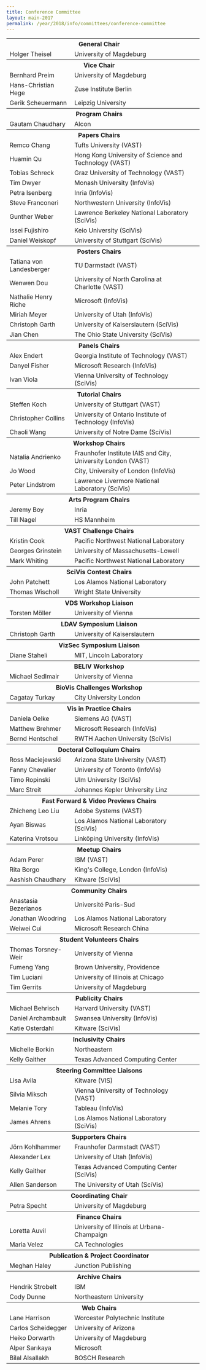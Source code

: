 ```yaml
---
title: Conference Committee
layout: main-2017
permalink: /year/2018/info/committees/conference-committee
---
```


<table border='0' class='committee_list'>
  <tbody>
    <tr class='committee_section'>
      <th colspan='2'>General Chair</th>
      <th>&nbsp;</th>
    </tr>
    <tr>
      <td>Holger Theisel</td>
      <td>University of Magdeburg</td>
    </tr>
    <tr class='committee_section'>
      <th colspan='2'>Vice Chair</th>
      <th>&nbsp;</th>
    </tr>
    <tr>
      <td>Bernhard Preim</td>
      <td>University of Magdeburg</td>
    </tr>
    <tr>
      <td>Hans-Christian Hege</td>
      <td>Zuse Institute Berlin</td>
    </tr>
    <tr>
      <td>Gerik Scheuermann</td>
      <td>Leipzig University</td>
    </tr>
    <tr class='committee_section'>
      <th colspan='2'>Program Chairs</th>
      <th>&nbsp;</th>
    </tr>
    <tr>
      <td>Gautam Chaudhary</td>
      <td>Alcon</td>
    </tr>
    <tr class='committee_section'>
      <th colspan='2'>Papers Chairs</th>
      <th>&nbsp;</th>
    </tr>
    <tr>
      <td>Remco Chang</td>
      <td>Tufts University (VAST)</td>
    </tr>
    <tr>
      <td>Huamin Qu</td>
      <td>Hong Kong University of Science and Technology (VAST)</td>
    </tr>
    <tr>
      <td>Tobias Schreck</td>
      <td>Graz University of Technology (VAST)</td>
    </tr>
    <tr>
      <td>Tim Dwyer</td>
      <td>Monash University (InfoVis)</td>
    </tr>
    <tr>
      <td>Petra Isenberg</td>
      <td>Inria (InfoVis)</td>
    </tr>
    <tr>
      <td>Steve Franconeri</td>
      <td>Northwestern University (InfoVis)</td>
    </tr>
    <tr>
      <td>Gunther Weber</td>
      <td>Lawrence Berkeley National Laboratory (SciVis)</td>
    </tr>
    <tr>
      <td>Issei Fujishiro</td>
      <td>Keio University (SciVis)</td>
    </tr>
    <tr>
      <td>Daniel Weiskopf</td>
      <td>University of Stuttgart (SciVis)</td>
    </tr>
    <tr class='committee_section'>
      <th colspan='2'>Posters Chairs</th>
      <th>&nbsp;</th>
    </tr>
    <tr>
      <td>Tatiana von Landesberger</td>
      <td>TU Darmstadt (VAST)</td>
    </tr>
    <tr>
      <td>Wenwen Dou</td>
      <td>University of North Carolina at Charlotte (VAST)</td>
    </tr>
    <tr>
      <td>Nathalie Henry Riche</td>
      <td>Microsoft (InfoVis)</td>
    </tr>
    <tr>
      <td>Miriah Meyer</td>
      <td>University of Utah (InfoVis)</td>
    </tr>
    <tr>
      <td>Christoph Garth</td>
      <td>University of Kaiserslautern (SciVis)</td>
    </tr>
    <tr>
      <td>Jian Chen</td>
      <td>The Ohio State University (SciVis)</td>
    </tr>
    <tr class='committee_section'>
      <th colspan='2'>Panels Chairs</th>
      <th>&nbsp;</th>
    </tr>
    <tr>
      <td>Alex Endert</td>
      <td>Georgia Institute of Technology (VAST)</td>
    </tr>
    <tr>
      <td>Danyel Fisher</td>
      <td>Microsoft Research (InfoVis)</td>
    </tr>
    <tr>
      <td>Ivan Viola</td>
      <td>Vienna University of Technology (SciVis)</td>
    </tr>
    <tr class='committee_section'>
      <th colspan='2'>Tutorial Chairs</th>
      <th>&nbsp;</th>
    </tr>
    <tr>
      <td>Steffen Koch</td>
      <td>University of Stuttgart (VAST)</td>
    </tr>
    <tr>
      <td>Christopher Collins</td>
      <td>University of Ontario Institute of Technology (InfoVis)</td>
    </tr>
    <tr>
      <td>Chaoli Wang</td>
      <td>University of Notre Dame (SciVis)</td>
    </tr>
    <tr class='committee_section'>
      <th colspan='2'>Workshop Chairs</th>
      <th>&nbsp;</th>
    </tr>
    <tr>
      <td>Natalia Andrienko</td>
      <td>Fraunhofer Institute IAIS and City, University London (VAST)</td>
    </tr>
    <tr>
      <td>Jo Wood</td>
      <td>City, University of London (InfoVis)</td>
    </tr>
    <tr>
      <td>Peter Lindstrom</td>
      <td>Lawrence Livermore National Laboratory (SciVis)</td>
    </tr>
    <tr class='committee_section'>
      <th colspan='2'>Arts Program Chairs</th>
      <th>&nbsp;</th>
    </tr>
    <tr>
      <td>Jeremy Boy</td>
      <td>Inria</td>
    </tr>
    <tr>
      <td>Till Nagel</td>
      <td>HS Mannheim</td>
    </tr>
    <tr class='committee_section'>
      <th colspan='2'>VAST Challenge Chairs</th>
      <th>&nbsp;</th>
    </tr>
    <tr>
      <td>Kristin Cook</td>
      <td>Pacific Northwest National Laboratory</td>
    </tr>
    <tr>
      <td>Georges Grinstein</td>
      <td>University of Massachusetts-Lowell</td>
    </tr>
    <tr>
      <td>Mark Whiting</td>
      <td>Pacific Northwest National Laboratory</td>
    </tr>
    <tr class='committee_section'>
      <th colspan='2'>SciVis Contest Chairs</th>
      <th>&nbsp;</th>
    </tr>
    <tr>
      <td>John Patchett</td>
      <td>Los Alamos National Laboratory</td>
    </tr>
    <tr>
      <td>Thomas Wischoll</td>
      <td>Wright State University</td>
    </tr>
    <tr class='committee_section'>
      <th colspan='2'>VDS Workshop Liaison</th>
      <th>&nbsp;</th>
    </tr>
    <tr>
      <td>Torsten Möller</td>
      <td>University of Vienna</td>
    </tr>
    <tr class='committee_section'>
      <th colspan='2'>LDAV Symposium Liaison</th>
      <th>&nbsp;</th>
    </tr>
    <tr>
      <td>Christoph Garth</td>
      <td>University of Kaiserslautern</td>
    </tr>
    <tr class='committee_section'>
      <th colspan='2'>VizSec Symposium Liaison</th>
      <th>&nbsp;</th>
    </tr>
    <tr>
      <td>Diane Staheli</td>
      <td>MIT, Lincoln Laboratory</td>
    </tr>
    <tr class='committee_section'>
      <th colspan='2'>BELIV Workshop</th>
      <th>&nbsp;</th>
    </tr>
    <tr>
      <td>Michael Sedlmair</td>
      <td>University of Vienna</td>
    </tr>
    <tr class='committee_section'>
      <th colspan='2'>BioVis Challenges Workshop</th>
      <th>&nbsp;</th>
    </tr>
    <tr>
      <td>Cagatay Turkay</td>
      <td>City University London</td>
    </tr>
    <tr class='committee_section'>
      <th colspan='2'>Vis in Practice Chairs</th>
      <th>&nbsp;</th>
    </tr>
    <tr>
      <td>Daniela Oelke</td>
      <td>Siemens AG (VAST)</td>
    </tr>
    <tr>
      <td>Matthew Brehmer</td>
      <td>Microsoft Research (InfoVis)</td>
    </tr>
    <tr>
      <td>Bernd Hentschel</td>
      <td>RWTH Aachen University (SciVis)</td>
    </tr>
    <tr class='committee_section'>
      <th colspan='2'>Doctoral Colloquium Chairs</th>
      <th>&nbsp;</th>
    </tr>
    <tr>
      <td>Ross Maciejewski</td>
      <td>Arizona State University (VAST)</td>
    </tr>
    <tr>
      <td>Fanny Chevalier</td>
      <td>University of Toronto (InfoVis)</td>
    </tr>
    <tr>
      <td>Timo Ropinski</td>
      <td>Ulm University (SciVis)</td>
    </tr>
    <tr>
      <td>Marc Streit</td>
      <td>Johannes Kepler University Linz</td>
    </tr>
    <tr class='committee_section'>
      <th colspan='2'>Fast Forward &amp; Video Previews Chairs</th>
      <th>&nbsp;</th>
    </tr>
    <tr>
      <td>Zhicheng Leo Liu</td>
      <td>Adobe Systems (VAST)</td>
    </tr>
    <tr>
      <td>Ayan Biswas</td>
      <td>Los Alamos National Laboratory (SciVis)</td>
    </tr>
    <tr>
      <td>Katerina Vrotsou</td>
      <td>Linköping University (InfoVis)</td>
    </tr>
    <tr class='committee_section'>
      <th colspan='2'>Meetup Chairs</th>
      <th>&nbsp;</th>
    </tr>
    <tr>
      <td>Adam Perer</td>
      <td>IBM (VAST)</td>
    </tr>
    <tr>
      <td>Rita Borgo</td>
      <td>King's College, London (InfoVis)</td>
    </tr>
    <tr>
      <td>Aashish Chaudhary</td>
      <td>Kitware (SciVis)</td>
    </tr>
    <tr class='committee_section'>
      <th colspan='2'>Community Chairs</th>
      <th>&nbsp;</th>
    </tr>
    <tr>
      <td>Anastasia Bezerianos</td>
      <td>Université Paris-Sud</td>
    </tr>
    <tr>
      <td>Jonathan Woodring</td>
      <td>Los Alamos National Laboratory</td>
    </tr>
    <tr>
      <td>Weiwei Cui</td>
      <td>Microsoft Research China</td>
    </tr>
    <tr class='committee_section'>
      <th colspan='2'>Student Volunteers Chairs</th>
      <th>&nbsp;</th>
    </tr>
    <tr>
      <td>Thomas Torsney-Weir</td>
      <td>University of Vienna</td>
    </tr>
    <tr>
      <td>Fumeng Yang</td>
      <td>Brown University, Providence</td>
    </tr>
    <tr>
      <td>Tim Luciani</td>
      <td>University of Illinois at Chicago</td>
    </tr>
    <tr>
      <td>Tim Gerrits</td>
      <td>University of Magdeburg</td>
    </tr>
    <tr class='committee_section'>
      <th colspan='2'>Publicity Chairs</th>
      <th>&nbsp;</th>
    </tr>
    <tr>
      <td>Michael Behrisch</td>
      <td>Harvard University (VAST)</td>
    </tr>
    <tr>
      <td>Daniel Archambault</td>
      <td>Swansea University (InfoVis)</td>
    </tr>
    <tr>
      <td>Katie Osterdahl</td>
      <td>Kitware (SciVis)</td>
    </tr>
    <tr class='committee_section'>
      <th colspan='2'>Inclusivity Chairs</th>
      <th>&nbsp;</th>
    </tr>
    <tr>
      <td>Michelle Borkin</td>
      <td>Northeastern</td>
    </tr>
    <tr>
      <td>Kelly Gaither</td>
      <td>Texas Advanced Computing Center</td>
    </tr>
    <tr class='committee_section'>
      <th colspan='2'>Steering Committee Liaisons</th>
      <th>&nbsp;</th>
    </tr>
    <tr>
      <td>Lisa Avila</td>
      <td>Kitware (VIS)</td>
    </tr>
    <tr>
      <td>Silvia Miksch</td>
      <td>Vienna University of Technology (VAST)</td>
    </tr>
    <tr>
      <td>Melanie Tory</td>
      <td>Tableau (InfoVis)</td>
    </tr>
    <tr>
      <td>James Ahrens</td>
      <td>Los Alamos National Laboratory (SciVis)</td>
    </tr>
    <tr class='committee_section'>
      <th colspan='2'>Supporters Chairs</th>
      <th>&nbsp;</th>
    </tr>
    <tr>
      <td>Jörn Kohlhammer</td>
      <td>Fraunhofer Darmstadt (VAST)</td>
    </tr>
    <tr>
      <td>Alexander Lex</td>
      <td>University of Utah (InfoVis)</td>
    </tr>
    <tr>
      <td>Kelly Gaither</td>
      <td>Texas Advanced Computing Center (SciVis)</td>
    </tr>
    <tr>
      <td>Allen Sanderson</td>
      <td>The University of Utah (SciVis)</td>
    </tr>
    <tr class='committee_section'>
      <th colspan='2'>Coordinating Chair</th>
      <th>&nbsp;</th>
    </tr>
    <tr>
      <td>Petra Specht</td>
      <td>University of Magdeburg</td>
    </tr>
    <tr class='committee_section'>
      <th colspan='2'>Finance Chairs</th>
      <th>&nbsp;</th>
    </tr>
    <tr>
      <td>Loretta Auvil</td>
      <td>University of Illinois at Urbana-Champaign</td>
    </tr>
    <tr>
      <td>Maria Velez</td>
      <td>CA Technologies</td>
    </tr>
    <tr class='committee_section'>
      <th colspan='2'>Publication &amp; Project Coordinator</th>
      <th>&nbsp;</th>
    </tr>
    <tr>
      <td>Meghan Haley</td>
      <td>Junction Publishing</td>
    </tr>
    <tr class='committee_section'>
      <th colspan='2'>Archive Chairs</th>
      <th>&nbsp;</th>
    </tr>
    <tr>
      <td>Hendrik Strobelt</td>
      <td>IBM</td>
    </tr>
    <tr>
      <td>Cody Dunne</td>
      <td>Northeastern University</td>
    </tr>
    <tr class='committee_section'>
      <th colspan='2'>Web Chairs</th>
      <th>&nbsp;</th>
    </tr>
    <tr>
      <td>Lane Harrison</td>
      <td>Worcester Polytechnic Institute</td>
    </tr>
    <tr>
      <td>Carlos Scheidegger</td>
      <td>University of Arizona</td>
    </tr>
    <tr>
      <td>Heiko Dorwarth</td>
      <td>University of Magdeburg</td>
    </tr>
    <tr>
      <td>Alper Sarıkaya</td>
      <td>Microsoft</td>
    </tr>
    <tr>
      <td>Bilal Alsallakh</td>
      <td>BOSCH Research</td>
    </tr>
  </tbody>
</table>


